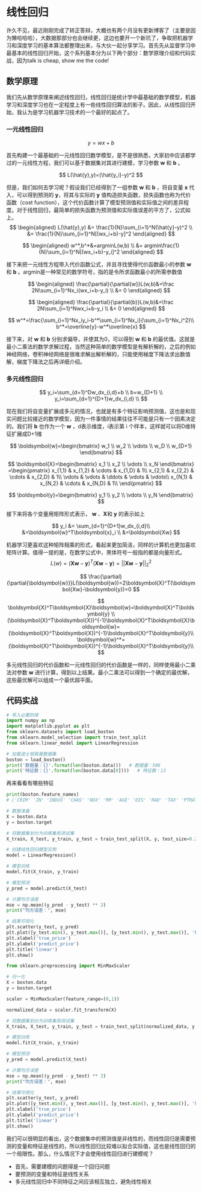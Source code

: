 # 线性回归

许久不见，最近刚刚完成了转正答辩，大概也有两个月没有更新博客了（主要是因为懒哈哈哈），大数据那部分也会继续更，这边也要开一个新坑了，争取把机器学习和深度学习的基本算法都整理出来，与大伙一起分享学习。首先先从监督学习中最基本的线性回归开始，这个系列基本分为以下两个部分：数学原理介绍和代码实战，因为talk is cheap, show me the code!



## 数学原理

我们先从数学原理来阐述线性回归，线性回归是统计学中最基础的数学模型，机器学习和深度学习也在一定程度上有一些线性回归算法的影子。因此，从线性回归开始，我认为是学习机器学习技术的一个最好的起点了。

### 一元线性回归

$$
y=wx+b
$$

首先构建一个最基础的一元线性回归数学模型，是不是很熟悉，大家初中应该都学过的一元线性方程，我们可以基于数据集对其进行建模，学习参数 **w** 和 **b** 。

$$
L(\hat{y},y)=(\hat{y_i}-y)^2
$$

但是，我们如何去学习呢？假设我们已经得到了一组参数  **w** 和 **b** ，将自变量 **x** 代入，可以得到预测的 **y**，将其与实际的 **y** 值构造损失函数，损失函数也称为代价函数（cost function），这个代价函数计算了模型预测值和实际值之间的差异程度。对于线性回归，最简单的损失函数为预测值和实际值误差的平方了，公式如上。
$$
\begin{aligned}
L(\hat{y},y) &= \frac{1}{N}\sum_{i=1}^N(\hat{y}-y)^2 \\
&= \frac{1}{N}\sum_{i=1}^N[(wx_i+b)-y]^2
\end{aligned}
$$

$$
\begin{aligned}
w^*,b^*&=argminL(w,b) \\
&= argmin\frac{1}{N}\sum_{i=1}^N[(wx_i+b)-y_i]^2
\end{aligned}
$$

接下来把一元线性方程带入代价函数公式，并且寻找使得代价函数最小的参数  **w** 和 **b** 。argmin是一种常见的数学符号，指的是令所求函数最小的所需参数值

$$
\begin{aligned}
\frac{\partial}{\partial{w}}L(w,b)&=\frac 2N\sum_{i=1}^Nx_i(wx_i+b-y_i) \\
&= 0
\end{aligned}
$$

$$
\begin{aligned}
\frac{\partial}{\partial{b}}L(w,b)&=\frac 2N\sum_{i=1}^Nwx_i+b-y_i \\
&= 0
\end{aligned}
$$


$$
w^*=\frac{\sum_{i=1}^Nx_iy_i-b^*\sum_{i=1}^Nx_i}{\sum_{i=1}^Nx_i^2}\\
b^*=\overline{y}-w^*\overline{x}
$$

接下来，对  **w** 和 **b** 分别求偏导，并使其为0，可以得到  **w** 和 **b** 的最优值。这就是最小二乘法的数学求解过程，当然这种简单的数学模型是有解析解的，之后的例如神经网络，卷积神经网络是很难求解出解析解的，只能使用梯度下降法求出数值解，梯度下降法之后再详细介绍。

### 多元线性回归

$$
y_i=\sum_{d=1}^Dw_dx_{i,d}+b \\
b=w_{D+1} \\
y_i=\sum_{d=1}^{D+1}w_dx_{i,d} \\
$$

现在我们将自变量扩展成多元的情况，也就是有多个特征影响预测值，这也是和现实问题比较接近的数学模型，因为一件事情的结果往往不可能是只有一个因素决定的。我们将  **b** 也作为一个 **w** ，d表示维度，i表示第 i 个样本，这样就可以将D维特征扩展成D+1维


$$
\boldsymbol{w}=\begin{bmatrix} 
	 w_1 \\
	 w_2 \\ 
	 \vdots \\
     w_D \\
     w_{D+1}
	 \end{bmatrix}
$$

$$
\boldsymbol{X}=\begin{bmatrix} 
	 x_1 \\
	 x_2 \\ 
	 \vdots \\
     x_N
	 \end{bmatrix}
	 =\begin{pmatrix} 
	 x_{1,1} & x_{1,2} & \cdots & x_{1,D} & 1\\
	 x_{2,1} & x_{2,2} & \cdots & x_{2,D} & 1\\
	 \vdots & \vdots & \ddots & \vdots & \vdots\\
     x_{N,1} & x_{N,2} & \cdots & x_{N,D} & 1\\
	 \end{pmatrix}
$$

$$
\boldsymbol{y}=\begin{bmatrix} 
	 y_1 \\
	 y_2 \\ 
	 \vdots \\
     y_N
	 \end{bmatrix}
$$

接下来将各个变量用矩阵形式表示，  **w** 、**X**和 **y** 的表示如上

$$
y_i &= \sum_{d=1}^{D+1}w_dx_{i,d}\\
&=\boldsymbol{w}^T\boldsymbol{x}_i \\
&=\boldsymbol{Xw}
$$

机器学习更喜欢这种矩阵相乘的形式，看起来更加简洁，同样的计算机也更加喜欢矩阵计算。值得一提的是，在数学公式中，黑体符号一般指的都是向量形式。
$$
L(w)=(\boldsymbol{Xw}-\boldsymbol{y})^T(\boldsymbol{Xw}-\boldsymbol{y})=||\boldsymbol{Xw}-\boldsymbol{y}||^2_2
$$

$$
\frac{\partial}{\partial{\boldsymbol{w}}}L(\boldsymbol{w})=2\boldsymbol{X}^T(\boldsymbol{Xw}-\boldsymbol{y})=0
$$

$$
\boldsymbol{X}^T\boldsymbol{X}\boldsymbol{w}=\boldsymbol{X}^T\boldsymbol{y} \\
(\boldsymbol{X}^T\boldsymbol{X})^{-1}\boldsymbol{X}^T\boldsymbol{X}\boldsymbol{w}=(\boldsymbol{X}^T\boldsymbol{X})^{-1}\boldsymbol{X}^T\boldsymbol{y}\\
\boldsymbol{w}^*=(\boldsymbol{X}^T\boldsymbol{X})^{-1}\boldsymbol{X}^T\boldsymbol{y}\\
$$

多元线性回归的代价函数和一元线性回归的代价函数是一样的，同样使用最小二乘法对参数 **w** 进行计算，得到以上结果。最小二乘法可以得到一个确定的最优解，这些最优解可以组成一个最优超平面。



## 代码实战



```python
# 导入必要的库
import numpy as np
import matplotlib.pyplot as plt
from sklearn.datasets import load_boston
from sklearn.model_selection import train_test_split
from sklearn.linear_model import LinearRegression

# 加载波士顿房屋数据集
boston = load_boston()
print('数据量：{}'.format(len(boston.data)))   # 数据量：506
print('特征数：{}'.format(len(boston.data[0])))   # 特征数：13
```



再来看看有哪些特征

```python
print(boston.feature_names) 
# ['CRIM' 'ZN' 'INDUS' 'CHAS' 'NOX' 'RM' 'AGE' 'DIS' 'RAD' 'TAX' 'PTRATIO' 'B' 'LSTAT']
```





```python
# 数据准备
X = boston.data
y = boston.target

# 将数据集划分为训练集和测试集
X_train, X_test, y_train, y_test = train_test_split(X, y, test_size=0.2, random_state=42)

# 创建线性回归模型实例
model = LinearRegression()

# 模型训练
model.fit(X_train, y_train)

# 模型预测
y_pred = model.predict(X_test)

# 计算均方误差
mse = np.mean((y_pred - y_test) ** 2)
print("均方误差：", mse)

# 结果可视化
plt.scatter(y_test, y_pred)
plt.plot([y_test.min(), y_test.max()], [y_test.min(), y_test.max()], 'k--', lw=2)
plt.xlabel('true_price')
plt.ylabel('predict_price')
plt.title('linear')
plt.show()
```



```python
from sklearn.preprocessing import MinMaxScaler

# 归一化
X = boston.data
y = boston.target

scaler = MinMaxScaler(feature_range=(0,1))

normalized_data = scaler.fit_transform(X)

# 将数据集划分为训练集和测试集
X_train, X_test, y_train, y_test = train_test_split(normalized_data, y, test_size=0.2, random_state=42)

# 模型训练
model.fit(X_train, y_train)

# 模型预测
y_pred = model.predict(X_test)

# 计算均方误差
mse = np.mean((y_pred - y_test) ** 2)
print("均方误差：", mse)

# 结果可视化
plt.scatter(y_test, y_pred)
plt.plot([y_test.min(), y_test.max()], [y_test.min(), y_test.max()], 'k--', lw=2)
plt.xlabel('true_price')
plt.ylabel('predict_price')
plt.title('linear')
plt.show()
```





我们可以很明显的看出，这个数据集中的预测值是非线性的，而线性回归是需要预测的变量和特征是线性的，所以线性回归比较难以拟合实际值，这也是线性回归的一个局限性。那么，什么情况下才会使用线性回归进行建模呢？

- 首先，需要建模的问题得是一个回归问题
- 要预测的变量和特征是线性关系
- 多元线性回归中不同特征之间应该相互独立，避免线性相关
